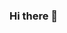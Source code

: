 ### Hi there 👋

<!--
**ramyarajendrank/ramyarajendrank** is a ✨ _special_ ✨ repository because its `README.md` (this file) appears on your GitHub profile.

Here are some ideas to get you started:

- 🔭 I’m currently working on CCD
- 🌱 I’m currently learning devops
- 👯 I’m looking to collaborate on !!
- 🤔 I’m looking for help with basicc
- 💬 Ask me about ...
- 📫 How to reach me: ...
- 😄 Pronouns: ...
- ⚡ Fun fact: ...
-->
